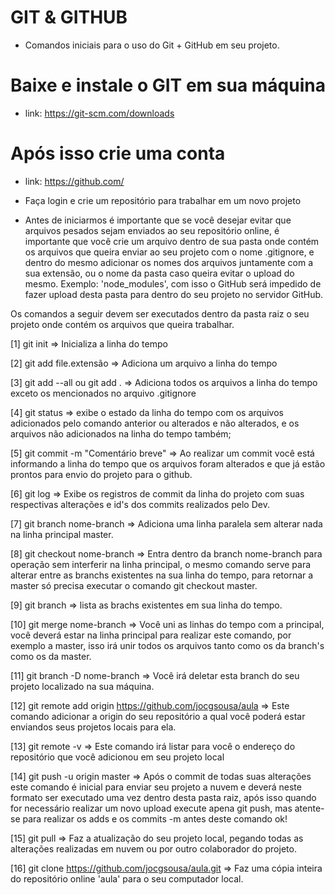 # GIT & GITHUB

* Comandos iniciais para o uso do Git + GitHub em seu projeto.

# Baixe e instale o GIT em sua máquina
* link: https://git-scm.com/downloads

# Após isso crie uma conta 
* link: https://github.com/

* Faça login e crie um repositório para trabalhar em um novo projeto 

* Antes de iniciarmos é importante que se você desejar evitar que arquivos pesados sejam 
enviados ao seu repositório online, é importante que você crie um arquivo dentro de sua pasta onde contém os arquivos que queira enviar ao seu projeto com o nome .gitignore, e dentro do mesmo
adicionar os nomes dos arquivos juntamente com a sua extensão, ou o nome da pasta caso queira evitar o upload do mesmo.
Exemplo: 'node_modules', com isso o GitHub será impedido de fazer upload desta pasta para dentro do seu projeto no servidor GitHub.

Os comandos a seguir devem ser executados dentro da pasta raiz o seu projeto onde contém os arquivos que queira trabalhar.

[1] git init => Inicializa a linha do tempo

[2] git add file.extensão => Adiciona um arquivo a linha do tempo

[3] git add --all ou git add . => Adiciona todos os arquivos a linha do tempo exceto os mencionados no arquivo .gitignore

[4] git status => exibe o estado da linha do tempo com os arquivos adicionados pelo comando anterior ou alterados e não alterados, e os arquivos não adicionados na linha do tempo também;

[5] git commit -m "Comentário breve" => Ao realizar um commit você está informando a linha do tempo que os arquivos foram alterados e que já estão prontos para envio do projeto para o github.

[6] git log => Exibe os registros de commit da linha do projeto com suas respectivas alterações e id's dos commits realizados pelo Dev.

[7] git branch nome-branch => Adiciona uma linha paralela sem alterar nada na linha principal master.

[8] git checkout nome-branch => Entra dentro da branch nome-branch para operação sem interferir na linha principal, o mesmo comando serve para alterar entre as branchs existentes na sua linha do tempo, para retornar a master só precisa executar o comando git checkout master.

[9] git branch => lista as brachs existentes em sua linha do tempo.

[10] git merge nome-branch => Você uni as linhas do tempo com a principal, você deverá estar na linha principal para realizar este comando, por exemplo a master, isso irá unir todos os arquivos tanto como os da branch's como os da master.

[11] git branch -D nome-branch => Você irá deletar esta branch do seu projeto localizado na sua máquina.

[12] git remote add origin https://github.com/jocgsousa/aula =>
Este comando adicionar a origin do seu repositório a qual você poderá estar enviandos seus projetos locais para ela.

[13] git remote -v => Este comando irá listar para você o endereço do repositório que você adicionou em seu projeto local

[14] git push -u origin master => Após o commit de todas suas alterações este comando é inicial para enviar seu projeto a nuvem e deverá neste formato ser executado uma vez dentro desta pasta raiz, após isso quando for necessário realizar um novo upload execute apena  git push, mas atente-se para realizar os adds e os commits -m antes deste comando ok!

[15] git pull => Faz a atualização do seu projeto local, pegando todas as alterações realizadas em nuvem ou por outro colaborador do projeto.

[16] git clone https://github.com/jocgsousa/aula.git => Faz uma cópia inteira do repositório online 'aula' para o seu computador local.


